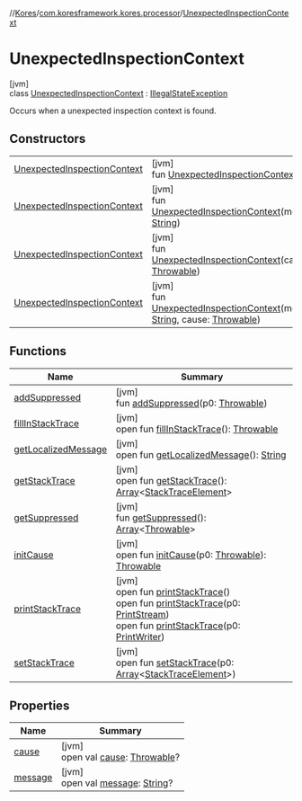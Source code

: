 //[Kores](../../../index.md)/[com.koresframework.kores.processor](../index.md)/[UnexpectedInspectionContext](index.md)

# UnexpectedInspectionContext

[jvm]\
class [UnexpectedInspectionContext](index.md) : [IllegalStateException](https://docs.oracle.com/javase/8/docs/api/java/lang/IllegalStateException.html)

Occurs when a unexpected inspection context is found.

## Constructors

| | |
|---|---|
| [UnexpectedInspectionContext](-unexpected-inspection-context.md) | [jvm]<br>fun [UnexpectedInspectionContext](-unexpected-inspection-context.md)() |
| [UnexpectedInspectionContext](-unexpected-inspection-context.md) | [jvm]<br>fun [UnexpectedInspectionContext](-unexpected-inspection-context.md)(message: [String](https://kotlinlang.org/api/latest/jvm/stdlib/kotlin/-string/index.html)) |
| [UnexpectedInspectionContext](-unexpected-inspection-context.md) | [jvm]<br>fun [UnexpectedInspectionContext](-unexpected-inspection-context.md)(cause: [Throwable](https://kotlinlang.org/api/latest/jvm/stdlib/kotlin/-throwable/index.html)) |
| [UnexpectedInspectionContext](-unexpected-inspection-context.md) | [jvm]<br>fun [UnexpectedInspectionContext](-unexpected-inspection-context.md)(message: [String](https://kotlinlang.org/api/latest/jvm/stdlib/kotlin/-string/index.html), cause: [Throwable](https://kotlinlang.org/api/latest/jvm/stdlib/kotlin/-throwable/index.html)) |

## Functions

| Name | Summary |
|---|---|
| [addSuppressed](index.md#282858770%2FFunctions%2F-1216412040) | [jvm]<br>fun [addSuppressed](index.md#282858770%2FFunctions%2F-1216412040)(p0: [Throwable](https://kotlinlang.org/api/latest/jvm/stdlib/kotlin/-throwable/index.html)) |
| [fillInStackTrace](index.md#-1102069925%2FFunctions%2F-1216412040) | [jvm]<br>open fun [fillInStackTrace](index.md#-1102069925%2FFunctions%2F-1216412040)(): [Throwable](https://kotlinlang.org/api/latest/jvm/stdlib/kotlin/-throwable/index.html) |
| [getLocalizedMessage](index.md#1043865560%2FFunctions%2F-1216412040) | [jvm]<br>open fun [getLocalizedMessage](index.md#1043865560%2FFunctions%2F-1216412040)(): [String](https://kotlinlang.org/api/latest/jvm/stdlib/kotlin/-string/index.html) |
| [getStackTrace](index.md#2050903719%2FFunctions%2F-1216412040) | [jvm]<br>open fun [getStackTrace](index.md#2050903719%2FFunctions%2F-1216412040)(): [Array](https://kotlinlang.org/api/latest/jvm/stdlib/kotlin/-array/index.html)<[StackTraceElement](https://docs.oracle.com/javase/8/docs/api/java/lang/StackTraceElement.html)> |
| [getSuppressed](index.md#672492560%2FFunctions%2F-1216412040) | [jvm]<br>fun [getSuppressed](index.md#672492560%2FFunctions%2F-1216412040)(): [Array](https://kotlinlang.org/api/latest/jvm/stdlib/kotlin/-array/index.html)<[Throwable](https://kotlinlang.org/api/latest/jvm/stdlib/kotlin/-throwable/index.html)> |
| [initCause](index.md#-418225042%2FFunctions%2F-1216412040) | [jvm]<br>open fun [initCause](index.md#-418225042%2FFunctions%2F-1216412040)(p0: [Throwable](https://kotlinlang.org/api/latest/jvm/stdlib/kotlin/-throwable/index.html)): [Throwable](https://kotlinlang.org/api/latest/jvm/stdlib/kotlin/-throwable/index.html) |
| [printStackTrace](index.md#-1769529168%2FFunctions%2F-1216412040) | [jvm]<br>open fun [printStackTrace](index.md#-1769529168%2FFunctions%2F-1216412040)()<br>open fun [printStackTrace](index.md#1841853697%2FFunctions%2F-1216412040)(p0: [PrintStream](https://docs.oracle.com/javase/8/docs/api/java/io/PrintStream.html))<br>open fun [printStackTrace](index.md#1175535278%2FFunctions%2F-1216412040)(p0: [PrintWriter](https://docs.oracle.com/javase/8/docs/api/java/io/PrintWriter.html)) |
| [setStackTrace](index.md#2135801318%2FFunctions%2F-1216412040) | [jvm]<br>open fun [setStackTrace](index.md#2135801318%2FFunctions%2F-1216412040)(p0: [Array](https://kotlinlang.org/api/latest/jvm/stdlib/kotlin/-array/index.html)<[StackTraceElement](https://docs.oracle.com/javase/8/docs/api/java/lang/StackTraceElement.html)>) |

## Properties

| Name | Summary |
|---|---|
| [cause](index.md#-1376353017%2FProperties%2F-1216412040) | [jvm]<br>open val [cause](index.md#-1376353017%2FProperties%2F-1216412040): [Throwable](https://kotlinlang.org/api/latest/jvm/stdlib/kotlin/-throwable/index.html)? |
| [message](index.md#-855175575%2FProperties%2F-1216412040) | [jvm]<br>open val [message](index.md#-855175575%2FProperties%2F-1216412040): [String](https://kotlinlang.org/api/latest/jvm/stdlib/kotlin/-string/index.html)? |

